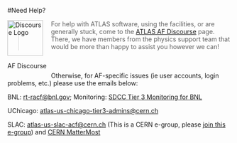 #Need Help?

<div style="float:left; margin-right:10px;">
<a href="https://atlas-talk.sdcc.bnl.gov/">
<img src="../images/discourse.png" style="width:80px; height:80px" alt="Discourse Logo" />
</a>
<p>AF Discourse</p>
</div>

> For help with ATLAS software, using the facilities, or are generally stuck,
> come to the [ATLAS AF Discourse](https://atlas-talk.sdcc.bnl.gov/) page.
> There, we have members from the physics support team that would be more than
> happy to assist you however we can!

<br></br> Otherwise, for AF-specific issues (ie user accounts, login problems,
etc.) please use the emails below:

BNL: [rt-racf@bnl.gov](mailto:rt-racf@bnl.gov); Monitoring:
[SDCC Tier 3 Monitoring for BNL](https://monitoring.sdcc.bnl.gov/grafana/d/000000006/tier-3?orgId=1)

UChicago:
[atlas-us-chicago-tier3-admins@cern.ch](mailto:atlas-us-chicago-tier3-admins@cern.ch)

SLAC: [atlas-us-slac-acf@cern.ch](mailto:atlas-us-slac-acf@cern.ch) (This is a
CERN e-group, please
[join this e-group](https://e-groups.cern.ch/e-groups/Egroup.do?egroupName=atlas-us-slac-acf))
and
[CERN MatterMost](https://mattermost.web.cern.ch/slac-testing/channels/town-square)
